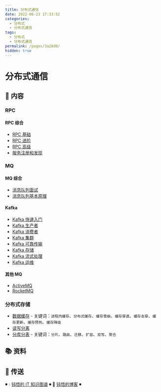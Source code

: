 ```yaml
---
title: 分布式通信
date: 2022-06-23 17:33:52
categories:
  - 分布式
  - 分布式通信
tags:
  - 分布式
  - 分布式通信
permalink: /pages/3a28d0/
hidden: true
---
```


# 分布式通信

## 📖 内容

### RPC

#### RPC 综合

- [RPC 基础](01.RPC/00.RPC综合/01.RPC基础.md)
- [RPC 进阶](01.RPC/00.RPC综合/02.RPC进阶.md)
- [RPC 高级](01.RPC/00.RPC综合/03.RPC高级.md)
- [服务注册和发现](01.RPC/00.RPC综合/11.服务注册和发现.md)

### MQ

#### MQ 综合

- [消息队列面试](02.MQ/00.MQ综合/01.消息队列面试.md)
- [消息队列基本原理](02.MQ/00.MQ综合/02.消息队列基本原理.md)

#### Kafka

- [Kafka 快速入门](02.MQ/01.Kafka/01.Kafka快速入门.md)
- [Kafka 生产者](02.MQ/01.Kafka/02.Kafka生产者.md)
- [Kafka 消费者](02.MQ/01.Kafka/03.Kafka消费者.md)
- [Kafka 集群](02.MQ/01.Kafka/04.Kafka集群.md)
- [Kafka 可靠传输](02.MQ/01.Kafka/05.Kafka可靠传输.md)
- [Kafka 存储](02.MQ/01.Kafka/06.Kafka存储.md)
- [Kafka 流式处理](02.MQ/01.Kafka/07.Kafka流式处理.md)
- [Kafka 运维](02.MQ/01.Kafka/08.Kafka运维.md)

#### 其他 MQ

- [ActiveMQ](02.MQ/99.其他MQ/01.ActiveMQ.md)
- [RocketMQ](02.MQ/99.其他MQ/02.RocketMQ.md)

### 分布式存储

- [数据缓存](docs/15.分布式/22.分布式存储/01.数据缓存.md) - 关键词：`进程内缓存`、`分布式缓存`、`缓存雪崩`、`缓存穿透`、`缓存击穿`、`缓存更新`、`缓存预热`、`缓存降级`
- [读写分离](docs/15.分布式/22.分布式存储/02.读写分离.md)
- [分库分表](docs/15.分布式/22.分布式存储/03.分库分表.md) - 关键词：`分片`、`路由`、`迁移`、`扩容`、`双写`、`聚合`

## 📚 资料

## 🚪 传送

◾ 💧 [钝悟的 IT 知识图谱](https://dunwu.github.io/waterdrop/) ◾ 🎯 [钝悟的博客](https://dunwu.github.io/blog/) ◾
